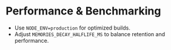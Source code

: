 # Performance & Benchmarking

- Use `NODE_ENV=production` for optimized builds.
- Adjust `MEMORIES_DECAY_HALFLIFE_MS` to balance retention and performance.

